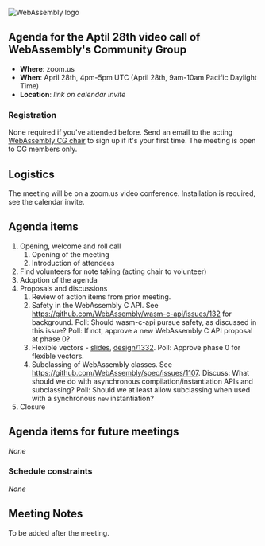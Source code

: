 ![WebAssembly logo](/images/WebAssembly.png)

## Agenda for the Aptil 28th video call of WebAssembly's Community Group

- **Where**: zoom.us
- **When**: April 28th, 4pm-5pm UTC (April 28th, 9am-10am Pacific Daylight Time)
- **Location**: *link on calendar invite*

### Registration

None required if you've attended before. Send an email to the acting [WebAssembly CG chair](mailto:webassembly-cg-chair@chromium.org)
to sign up if it's your first time. The meeting is open to CG members only.

## Logistics

The meeting will be on a zoom.us video conference.
Installation is required, see the calendar invite.

## Agenda items

1. Opening, welcome and roll call
    1. Opening of the meeting
    1. Introduction of attendees
1. Find volunteers for note taking (acting chair to volunteer)
1. Adoption of the agenda
1. Proposals and discussions
    1. Review of action items from prior meeting.
    1. Safety in the WebAssembly C API.
       See https://github.com/WebAssembly/wasm-c-api/issues/132 for background.
       Poll: Should wasm-c-api pursue safety, as discussed in this issue?
       Poll: If not, approve a new WebAssembly C API proposal at phase 0?
    1. Flexible vectors - [slides](https://github.com/penzn/wasm-long-vectors), [design/1332](https://github.com/WebAssembly/design/issues/1332). Poll: Approve phase 0 for flexible vectors.
    1. Subclassing of WebAssembly classes. See https://github.com/WebAssembly/spec/issues/1107.
       Discuss: What should we do with asynchronous compilation/instantiation APIs and subclassing?
       Poll: Should we at least allow subclassing when used with a synchronous `new` instantiation?
1. Closure

## Agenda items for future meetings

*None*

### Schedule constraints

*None*

## Meeting Notes

To be added after the meeting.
